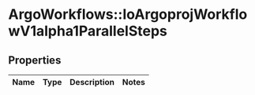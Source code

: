 # ArgoWorkflows::IoArgoprojWorkflowV1alpha1ParallelSteps

## Properties
Name | Type | Description | Notes
------------ | ------------- | ------------- | -------------


